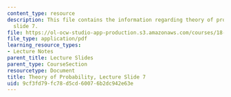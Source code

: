 ```yaml
---
content_type: resource
description: This file contains the information regarding theory of probability, lecture
  slide 7.
file: https://ol-ocw-studio-app-production.s3.amazonaws.com/courses/18-175-theory-of-probability-spring-2014/9cf3fd79fc78d5cd60076b2dc942e63e_MIT18_175S14_Lecture7.pdf
file_type: application/pdf
learning_resource_types:
- Lecture Notes
parent_title: Lecture Slides
parent_type: CourseSection
resourcetype: Document
title: Theory of Probability, Lecture Slide 7
uid: 9cf3fd79-fc78-d5cd-6007-6b2dc942e63e
---
```

